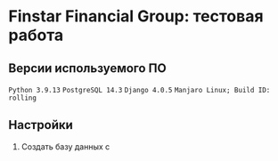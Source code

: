 # Finstar Financial Group: тестовая работа


## Версии используемого ПО

`Python 3.9.13` `PostgreSQL 14.3` `Django 4.0.5` `Manjaro Linux; Build ID: rolling`


## Настройки

1. Создать базу данных с 
